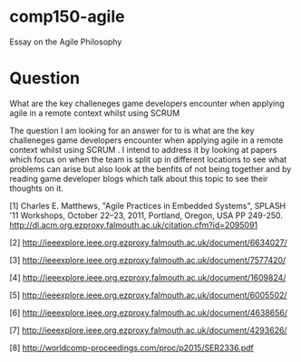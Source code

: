 # comp150-agile
Essay on the Agile Philosophy

# Question
What are the key challeneges game developers encounter when applying agile in a remote context whilst using SCRUM

The question I am looking for an answer for to is what are the key challeneges game developers encounter when applying agile in a remote context whilst using SCRUM . I intend to address it by looking at papers which focus on when the team is split up in different locations to see what problems can arise but also look at the benfits of not being together and by reading game developer blogs which talk about this topic to see their thoughts on it.

[1] Charles E. Matthews, "Agile Practices in Embedded Systems", SPLASH '11 Workshops, October 22–23, 2011, Portland, Oregon, USA PP 249-250.
http://dl.acm.org.ezproxy.falmouth.ac.uk/citation.cfm?id=2095091 

[2] 
http://ieeexplore.ieee.org.ezproxy.falmouth.ac.uk/document/6634027/

[3]
http://ieeexplore.ieee.org.ezproxy.falmouth.ac.uk/document/7577420/

[4]
http://ieeexplore.ieee.org.ezproxy.falmouth.ac.uk/document/1609824/

[5]
http://ieeexplore.ieee.org.ezproxy.falmouth.ac.uk/document/6005502/

[6]
http://ieeexplore.ieee.org.ezproxy.falmouth.ac.uk/document/4638656/

[7]
http://ieeexplore.ieee.org.ezproxy.falmouth.ac.uk/document/4293626/

[8]
http://worldcomp-proceedings.com/proc/p2015/SER2336.pdf
